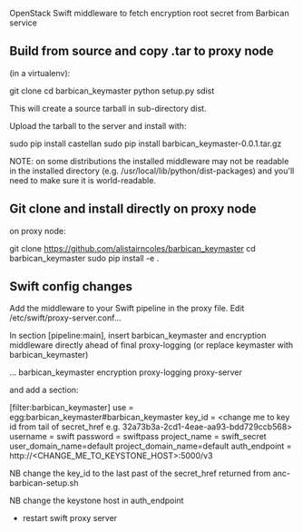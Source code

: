 OpenStack Swift middleware to fetch encryption root secret from Barbican service

Build from source and copy .tar to proxy node
---------------------------------------------

 (in a virtualenv):

git clone <github repo>
cd barbican_keymaster
python setup.py sdist

This will create a source tarball in sub-directory dist.

Upload the tarball to the server and install with:

sudo pip install castellan
sudo pip install barbican_keymaster-0.0.1.tar.gz

NOTE: on some distributions the installed middleware may not be readable in the
installed directory (e.g. /usr/local/lib/python<version>/dist-packages) and
you'll need to make sure it is world-readable.

Git clone and install directly on proxy node
--------------------------------------------

on proxy node:

git clone https://github.com/alistairncoles/barbican_keymaster
cd barbican_keymaster
sudo pip install -e .

Swift config changes
---------------------

Add the middleware to your Swift pipeline in the proxy file.
Edit /etc/swift/proxy-server.conf...

In section [pipeline:main], insert barbican_keymaster and encryption middleware
directly ahead of final proxy-logging (or replace keymaster with barbican_keymaster)

  ... barbican_keymaster encryption proxy-logging proxy-server

and add a section:

[filter:barbican_keymaster]
use = egg:barbican_keymaster#barbican_keymaster
key_id = <change me to key id from tail of secret_href e.g. 32a73b3a-2cd1-4eae-aa93-bdd729ccb568>
username = swift
password = swiftpass
project_name = swift_secret
user_domain_name=default
project_domain_name=default
auth_endpoint = http://<CHANGE_ME_TO_KEYSTONE_HOST>:5000/v3

NB change the key_id to the last past of the secret_href returned from
anc-barbican-setup.sh

NB change the keystone host in auth_endpoint

* restart swift proxy server
